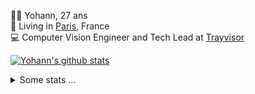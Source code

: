 <p>
  👨🏻 <bold>Yohann</bold>, 27 ans<br/>
  💼 Living in <a href="https://www.google.com/maps?q=paris">Paris</a>, France<br/>
  💻 Computer Vision Engineer and Tech Lead at <a href="https://trayvisor.com/">Trayvisor</a><br/>
</p>

<a href="https://github.com/anuraghazra/github-readme-stats"><img align="center" src="https://github-readme-stats-go94hl40s-yohann84l.vercel.app//api?username=yohann84L&show_icons=true&include_all_commits=true" alt="Yohann's github stats" /> </a>


<details>
  <summary>Some stats ...</summary><br/>
  

<!--START_SECTION:waka-->
![Code Time](http://img.shields.io/badge/Code%20Time-1%2C127%20hrs%2059%20mins-blue)

![Profile Views](http://img.shields.io/badge/Profile%20Views-0-blue)

**🐱 My GitHub Data** 

> 📦 440.8 kB Used in GitHub's Storage 
 > 
> 🏆 788 Contributions in the Year 2024
 > 
> 🚫 Not Opted to Hire
 > 
> 📜 26 Public Repositories 
 > 
> 🔑 21 Private Repositories 
 > 
**I'm an Early 🐤** 

```text
🌞 Morning                17213 commits       ████████░░░░░░░░░░░░░░░░░   30.71 % 
🌆 Daytime                31855 commits       ██████████████░░░░░░░░░░░   56.83 % 
🌃 Evening                6836 commits        ███░░░░░░░░░░░░░░░░░░░░░░   12.19 % 
🌙 Night                  154 commits         ░░░░░░░░░░░░░░░░░░░░░░░░░   00.27 % 
```
📅 **I'm Most Productive on Wednesday** 

```text
Monday                   10448 commits       █████░░░░░░░░░░░░░░░░░░░░   18.64 % 
Tuesday                  10397 commits       █████░░░░░░░░░░░░░░░░░░░░   18.55 % 
Wednesday                12299 commits       █████░░░░░░░░░░░░░░░░░░░░   21.94 % 
Thursday                 11379 commits       █████░░░░░░░░░░░░░░░░░░░░   20.30 % 
Friday                   10556 commits       █████░░░░░░░░░░░░░░░░░░░░   18.83 % 
Saturday                 377 commits         ░░░░░░░░░░░░░░░░░░░░░░░░░   00.67 % 
Sunday                   602 commits         ░░░░░░░░░░░░░░░░░░░░░░░░░   01.07 % 
```


📊 **This Week I Spent My Time On** 

```text
🕑︎ Time Zone: Europe/Paris

💬 Programming Languages: 
CSV                      10 mins             █████████████████░░░░░░░░   68.01 % 
Python                   5 mins              ████████░░░░░░░░░░░░░░░░░   31.99 % 

🔥 Editors: 
VS Code                  15 mins             █████████████████████████   100.00 % 

💻 Operating System: 
Mac                      15 mins             █████████████████████████   100.00 % 
```

**I Mostly Code in Python** 

```text
Python                   26 repos            ██████████████░░░░░░░░░░░   55.32 % 
Jupyter Notebook         4 repos             ██░░░░░░░░░░░░░░░░░░░░░░░   08.51 % 
JavaScript               3 repos             ██░░░░░░░░░░░░░░░░░░░░░░░   06.38 % 
HTML                     2 repos             █░░░░░░░░░░░░░░░░░░░░░░░░   04.26 % 
Shell                    1 repo              █░░░░░░░░░░░░░░░░░░░░░░░░   02.13 % 
```




 Last Updated on 28/06/2024 00:32:57 UTC
<!--END_SECTION:waka-->
